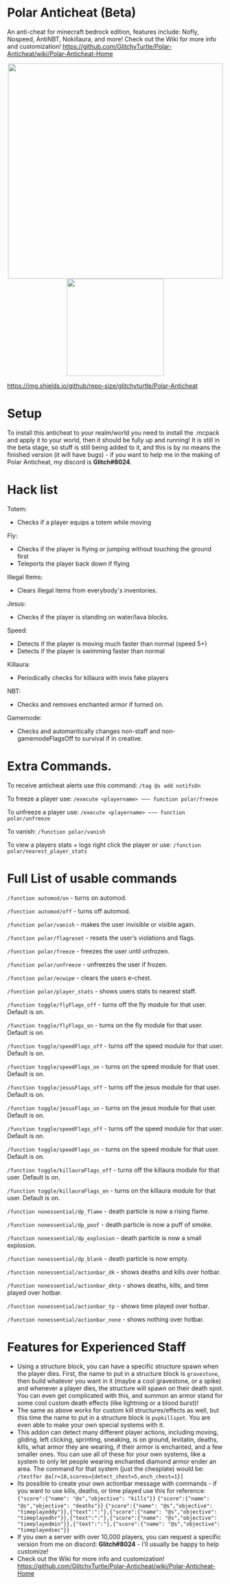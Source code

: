 # Polar Anticheat (Beta)
An anti-cheat for minecraft bedrock edition, features include: Nofly, Nospeed, AntiNBT, Nokillaura, and more!
Check out the Wiki for more info and customization! https://github.com/GlitchyTurtle/Polar-Anticheat/wiki/Polar-Anticheat-Home

</div>
<div align="center">
  <img src="https://static.wixstatic.com/media/8ffe73_1c3ca87e2ab2409cbc95b447e74d809d~mv2.png/v1/crop/x_1,y_0,w_499,h_500/fill/w_476,h_476,al_c,q_85,usm_0.66_1.00_0.01/pack_icon.webp" width="500" />
<div align="center">
  <img src="https://img.shields.io/github/downloads/glitchyturtle/Polar-Anticheat/total?color=53a8f1&label=Github%20Downloads"
width="226" />
</div>
<div align="left">

  https://img.shields.io/github/repo-size/glitchyturtle/Polar-Anticheat
  
# Setup
To install this anticheat to your realm/world you need to install the .mcpack and apply it to your world, then it should be fully up and running!
It is still in the beta stage, so stuff is still being added to it, and this is by no means the finished version (it will have bugs) - if you want to help me in the making of Polar Anticheat,
my discord is **Glitch#8024**.

# Hack list

Totem:<br />
+ Checks if a player equips a totem while moving<br />

Fly:<br />
+ Checks if the player is flying or jumping without touching the ground first<br />
+ Teleports the player back down if flying<br />

Illegal Items:<br />
+ Clears illegal items from everybody's inventories.<br />

Jesus:<br />
+ Checks if the player is standing on water/lava blocks.<br />

Speed:<br />
+ Detects if the player is moving much faster than normal (speed 5+)<br />
+ Detects if the player is swimming faster than normal<br />

Killaura:<br />
+ Periodically checks for killaura with invis fake players<br />

NBT:<br />
+ Checks and removes enchanted armor if turned on.<br />

Gamemode:<br />
+ Checks and automantically changes non-staff and non-gamemodeFlagsOff to survival if in creative.<br />

# Extra Commands.

To receive anticheat alerts use this command: ```/tag @s add notifsOn```

To freeze a player use: ```/execute <playername> ~~~ function polar/freeze```

To unfreeze a player use: ```/execute <playername> ~~~ function polar/unfreeze```

To vanish: ```/function polar/vanish```

To view a players stats + logs right click the player or use: ```/function polar/nearest_player_stats```

# Full List of usable commands

```/function automod/on``` - turns on automod.<br />

```/function automod/off``` - turns off automod.<br />

```/function polar/vanish``` - makes the user invisible or visible again.<br />

```/function polar/flagreset``` - resets the user’s violations and flags.<br />

```/function polar/freeze``` - freezes the user until unfrozen.<br />

```/function polar/unfreeze``` - unfreezes the user if frozen.<br />

```/function polar/ecwipe``` - clears the users e-chest.<br />

```/function polar/player_stats``` - shows users stats to nearest staff.<br />

```/function toggle/flyFlags_off``` - turns off the fly module for that user. Default is on.<br />

```/function toggle/flyFlags_on``` - turns on the fly module for that user. Default is on.<br />

```/function toggle/speedFlags_off``` - turns off the speed module for that user. Default is on.<br />

```/function toggle/speedFlags_on``` - turns on the speed module for that user. Default is on.<br />

```/function toggle/jesusFlags_off``` - turns off the jesus module for that user.  Default is on.<br />

```/function toggle/jesusFlags_on``` - turns on the jesus module for that user. Default is on.<br />

```/function toggle/speedFlags_off``` - turns off the speed module for that user.  Default is on.<br />

```/function toggle/speedFlags_on``` - turns on the speed module for that user. Default is on.<br />

```/function toggle/killauraFlags_off``` - turns off the killaura module for that user.  Default is on.<br />

```/function toggle/killauraFlags_on``` - turns on the killaura module for that user. Default is on.<br />

```/function nonessential/dp_flame``` - death particle is now a rising flame.<br />

```/function nonessential/dp_poof``` - death particle is now a puff of smoke.<br />

```/function nonessential/dp_explosion``` - death particle is now a small explosion.<br />

```/function nonessential/dp_blank``` - death particle is now empty.<br />

```/function nonessential/actionbar_dk``` - shows deaths and kills over hotbar.<br />

```/function nonessential/actionbar_dktp``` - shows deaths, kills, and time played over hotbar.<br />

```/function nonessential/actionbar_tp``` - shows time played over hotbar.<br />

```/function nonessential/actionbar_none``` - shows nothing over hotbar.<br />

# Features for Experienced Staff

+ Using a structure block, you can have a specific structure spawn when the player dies. First, the name to put in a structure block is ```gravestone```, then build whatever you want in it (maybe a cool gravestone, or a spike) and whenever a player dies, the structure will spawn on their death spot. You can even get complicated with this, and summon an armor stand for some cool custom death effects (like lightning or a blood burst)!
+ The same as above works for custom kill structures/effects as well, but this time the name to put in a structure block is ```pvpkillspot```. You are even able to make your own special systems with it.
+ This addon can detect many different player actions, including moving, gliding, left clicking, sprinting, sneaking, is on ground, levitatin, deaths, kills, what armor they are wearing, if their armor is enchanted, and a few smaller ones. You can use all of these for your own systems, like a system to only let people wearing enchanted diamond armor ender an area. The command for that system (just the chesplate) would be: ```/testfor @a[r=10,scores={detect_chest=5,ench_chest=1}]```
+ Its possible to create your own actionbar message with commands - if you want to use kills, deaths, or time played use this for reference: ```{"score":{"name": "@s","objective": "kills"}}``` ```{"score":{"name": "@s","objective": "deaths"}}``` ```{"score":{"name": "@s","objective": "timeplayeddy"}},{"text":":"},{"score":{"name": "@s","objective": "timeplayedhr"}},{"text":":"},{"score":{"name": "@s","objective": "timeplayedmin"}},{"text":":"},{"score":{"name": "@s","objective": "timeplayedsec"}}```
+ If you own a server with over 10,000 players, you can request a specific version from me on discord: **Glitch#8024** - I'll usually be happy to help customize!
+ Check out the Wiki for more info and customization! https://github.com/GlitchyTurtle/Polar-Anticheat/wiki/Polar-Anticheat-Home
